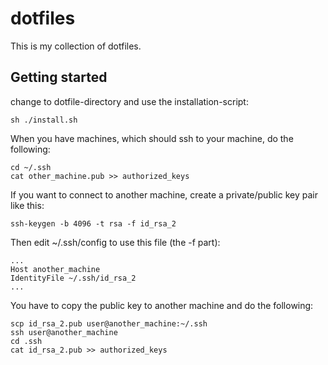 # dotfiles

This is my collection of dotfiles.

## Getting started

change to dotfile-directory and use the installation-script:

```
sh ./install.sh
```

When you have machines, which should ssh to your machine, do the following:

```
cd ~/.ssh
cat other_machine.pub >> authorized_keys
```

If you want to connect to another machine, create a private/public key pair
like this:

```
ssh-keygen -b 4096 -t rsa -f id_rsa_2
```

Then edit ~/.ssh/config to use this file (the -f part):

```
...
Host another_machine
IdentityFile ~/.ssh/id_rsa_2
...
```

You have to copy the public key to another machine and do the following:

```
scp id_rsa_2.pub user@another_machine:~/.ssh
ssh user@another_machine
cd .ssh
cat id_rsa_2.pub >> authorized_keys
```
